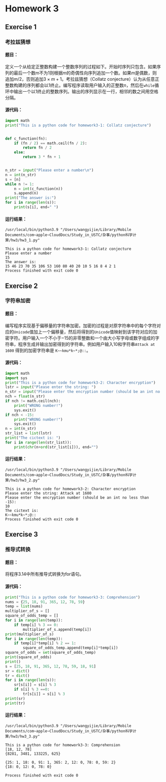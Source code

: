 # Homework 3

## Exercise 1

### 考拉兹猜想

#### 题目：

定义一个从给定正整数构建一个整数序列的过程如下。开始时序列只包含。如果序列的最后一个数$m$不为$1$则根据$m$的奇偶性向序列追加一个数。如果$m$是偶数，则追加$m/2$，否则追加$3×m+1$。考拉兹猜想（Collatz conjecture）认为从任意正整数构建的序列都会以$1$终止。编写程序读取用户输入的正整数$n$，然后在`while`循环中输出一个以$1$终止的整数序列。输出的序列显示在一行，相邻的数之间用空格分隔。

#### 源代码：

```python
import math
print("This is a python code for homework3-1: Collatz conjecture")


def c_function(fn):
    if (fn / 2) == math.ceil(fn / 2):
        return fn / 2
    else:
        return 3 * fn + 1


n_str = input("Please enter a number\n")
n = int(n_str)
s = [n]
while n != 1:
    n = int(c_function(n))
    s.append(n)
print("The answer is:")
for i in range(len(s)):
    print(s[i], end=" ")

```

#### 运行结果：

```
/usr/local/bin/python3.9 "/Users/wangyijie/Library/Mobile Documents/com~apple~CloudDocs/Study_in_USTC/杂事/python科学计算/hw3/hw3_1.py"

This is a python code for homework3-1: Collatz conjecture
Please enter a number
15
The answer is:
15 46 23 70 35 106 53 160 80 40 20 10 5 16 8 4 2 1 
Process finished with exit code 0
```

## Exercise 2

### 字符串加密

#### 题目：

编写程序实现基于偏移量的字符串加密。加密的过程是对原字符串中的每个字符对应的`Unicode`值加上一个偏移量，然后将得到的`Unicode`值映射到该字符对应的加密字符。用户输入一个不小于$-15$的非零整数和一个由大小写字母或数字组成的字符串，程序生成并输出加密得到的字符串。例如用户输入$10$和字符串`Attack at 1600` 得到的加密字符串是 `K~~kmu*k~*;@::`。

#### 源代码：

```python
import math
import sys
print("This is a python code for homework3-2: Character encryption")
lstr = input("Please enter the string: ")
n_str = input("Please enter the encryption number (should be an int no less than -15):\n")
nch = float(n_str)
if nch != math.ceil(nch):
    print("WRONG number!")
    sys.exit()
if nch < -15:
    print("WRONG number!")
    sys.exit()
n = int(n_str)
str_list = list(lstr)
print("The cictext is: ")
for i in range(len(str_list)):
    print(chr(n+ord(str_list[i])), end="")

```

#### 运行结果：

```
/usr/local/bin/python3.9 "/Users/wangyijie/Library/Mobile Documents/com~apple~CloudDocs/Study_in_USTC/杂事/python科学计算/hw3/hw3_2.py"

This is a python code for homework3-2: Character encryption
Please enter the string: Attack at 1600
Please enter the encryption number (should be an int no less than -15):
10
The cictext is: 
K~~kmu*k~*;@::
Process finished with exit code 0
```

## Exercise 3

### 推导式转换

#### 题目：

将程序3.14中所有推导式转换为for语句。

#### 源代码：

```python
print("This is a python code for homework3-3: Comprehension")
nums = {25, 18, 91, 365, 12, 78, 59}
temp = list(nums)
multiplier_of_s = []
square_of_odds_temp = []
for i in range(len(temp)):
    if temp[i] % 3 == 0:
        multiplier_of_s.append(temp[i])
print(multiplier_of_s)
for i in range(len(temp)):
    if temp[i]*temp[i] % 2 == 1:
        square_of_odds_temp.append(temp[i]*temp[i])
square_of_odds = set(square_of_odds_temp)
print(square_of_odds)
print()
s = [25, 18, 91, 365, 12, 78, 59, 18, 91]
sr = dict()
tr = dict()
for i in range(len(s)):
    sr[s[i]] = s[i] % 3
    if s[i] % 3 ==0:
        tr[s[i]] = s[i] % 3
print(sr)
print(tr)

```

#### 运行结果：

```
/usr/local/bin/python3.9 "/Users/wangyijie/Library/Mobile Documents/com~apple~CloudDocs/Study_in_USTC/杂事/python科学计算/hw3/hw3_3.py"

This is a python code for homework3-3: Comprehension
[18, 12, 78]
{8281, 3481, 133225, 625}

{25: 1, 18: 0, 91: 1, 365: 2, 12: 0, 78: 0, 59: 2}
{18: 0, 12: 0, 78: 0}

Process finished with exit code 0
```

